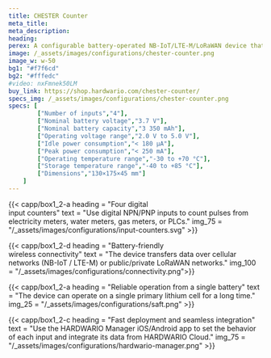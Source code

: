 ```yaml
---
title: CHESTER Counter
meta_title: 
meta_description:
heading: 
perex: A configurable battery-operated NB-IoT/LTE-M/LoRaWAN device that counts pulses on four digital inputs.
image: /_assets/images/configurations/chester-counter.png
image_w: w-50
bg1: "#f7f6cd"
bg2: "#fffedc"
#video: nxFmnek50LM
buy_link: https://shop.hardwario.com/chester-counter/
specs_img: /_assets/images/configurations/chester-counter.png
specs: [
        ["Number of inputs","4"],
        ["Nominal battery voltage","3.7 V"],
        ["Nominal battery capacity","3 350 mAh"],
        ["Operating voltage range","2.0 V to 5.0 V"],
        ["Idle power consumption","< 180 μA"],
        ["Peak power consumption","< 250 mA"],
        ["Operating temperature range","-30 to +70 °C"],
        ["Storage temperature range","-40 to +85 °C"],
        ["Dimensions","130×175×45 mm"]
    ]
---
```



{{< capp/box1_2-a heading = "Four digital<br/> input counters" text = "Use digital NPN/PNP inputs to count pulses from electricity meters, water meters, gas meters, or PLCs." img_75 = "/_assets/images/configurations/input-counters.svg" >}}

{{< capp/box1_2-d heading = "Battery-friendly<br/> wireless connectivity" text = "The device transfers data over cellular networks (NB-IoT / LTE-M) or public/private LoRaWAN networks." img_100 = "/_assets/images/configurations/connectivity.png">}}

{{< capp/box1_2-a heading = "Reliable operation from a&nbsp;single battery" text = "The device can operate on a single primary lithium cell for a long time." img_25 = "/_assets/images/configurations/saft.png" >}}

{{< capp/box1_2-c heading = "Fast deployment and seamless integration" text = "Use the HARDWARIO Manager iOS/Android app to set the behavior of each input and integrate its data from HARDWARIO Cloud." img_75 = "/_assets/images/configurations/hardwario-manager.png" >}}
